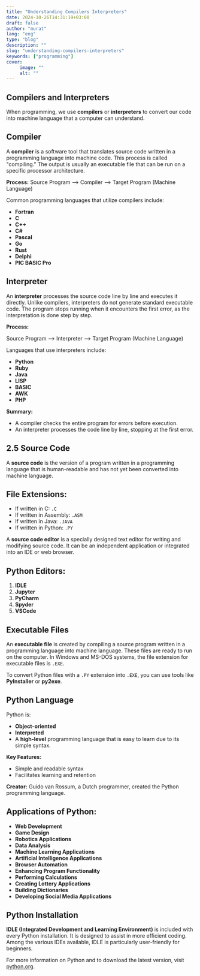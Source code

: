 ```yaml
---
title: "Understanding Compilers Interpreters"
date: 2024-10-26T14:31:19+03:00
draft: false
author: "murat"
lang: "eng"
type: "blog"
description: ""
slug: "understanding-compilers-interpreters"
keywords: ["programming"]
cover:
     image: ""
     alt: ""
---
```


## Compilers and Interpreters

When programming, we use **compilers** or **interpreters** to convert our code into machine language that a computer can understand.

## Compiler
A **compiler** is a software tool that translates source code written in a programming language into machine code. This process is called "compiling." The output is usually an executable file that can be run on a specific processor architecture.

**Process:**
Source Program --> Compiler --> Target Program (Machine Language)

Common programming languages that utilize compilers include:
- **Fortran**
- **C**
- **C++**
- **C#**
- **Pascal**
- **Go**
- **Rust**
- **Delphi**
- **PIC BASIC Pro**

## Interpreter
An **interpreter** processes the source code line by line and executes it directly. Unlike compilers, interpreters do not generate standard executable code. The program stops running when it encounters the first error, as the interpretation is done step by step.

**Process:**

Source Program --> Interpreter --> Target Program (Machine Language)

Languages that use interpreters include:
- **Python**
- **Ruby**
- **Java**
- **LISP**
- **BASIC**
- **AWK**
- **PHP**

**Summary:**
- A compiler checks the entire program for errors before execution.
- An interpreter processes the code line by line, stopping at the first error.

## 2.5 Source Code

A **source code** is the version of a program written in a programming language that is human-readable and has not yet been converted into machine language. 

## File Extensions:
- If written in C: `.C`
- If written in Assembly: `.ASM`
- If written in Java: `.JAVA`
- If written in Python: `.PY`

A **source code editor** is a specially designed text editor for writing and modifying source code. It can be an independent application or integrated into an IDE or web browser.

## Python Editors:
1. **IDLE**
2. **Jupyter**
3. **PyCharm**
4. **Spyder**
5. **VSCode**

## Executable Files

An **executable file** is created by compiling a source program written in a programming language into machine language. These files are ready to run on the computer. In Windows and MS-DOS systems, the file extension for executable files is `.EXE`.

To convert Python files with a `.PY` extension into `.EXE`, you can use tools like **PyInstaller** or **py2exe**.

## Python Language

Python is:
- **Object-oriented**
- **Interpreted**
- A **high-level** programming language that is easy to learn due to its simple syntax.

**Key Features:**
- Simple and readable syntax
- Facilitates learning and retention

**Creator:** Guido van Rossum, a Dutch programmer, created the Python programming language.

## Applications of Python:
- **Web Development**
- **Game Design**
- **Robotics Applications**
- **Data Analysis**
- **Machine Learning Applications**
- **Artificial Intelligence Applications**
- **Browser Automation**
- **Enhancing Program Functionality**
- **Performing Calculations**
- **Creating Lottery Applications**
- **Building Dictionaries**
- **Developing Social Media Applications**

## Python Installation

**IDLE (Integrated Development and Learning Environment)** is included with every Python installation. It is designed to assist in more efficient coding. Among the various IDEs available, IDLE is particularly user-friendly for beginners.

For more information on Python and to download the latest version, visit [python.org](https://www.python.org/).
